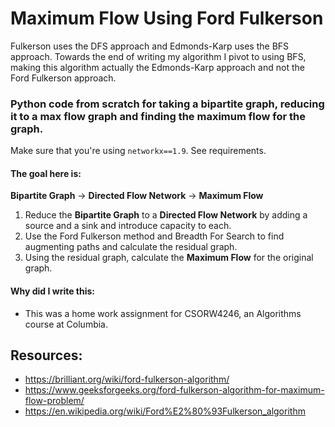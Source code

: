 # Maximum Flow Using Ford Fulkerson

Fulkerson uses the DFS approach and Edmonds-Karp uses the BFS approach. Towards the end of writing my algorithm I pivot to using BFS, making this algorithm actually the Edmonds-Karp approach and not the Ford Fulkerson approach.

### Python code from scratch for taking a bipartite graph, reducing it to a max flow graph and finding the maximum flow for the graph.

Make sure that you're using `networkx==1.9`. See requirements.

#### The goal here is:
**Bipartite Graph** -> **Directed Flow Network** -> **Maximum Flow**
1. Reduce the **Bipartite Graph** to a **Directed Flow Network** by adding a source and a sink and introduce capacity to each. 
2. Use the Ford Fulkerson method and Breadth For Search to find augmenting paths and calculate the residual graph.
3. Using the residual graph, calculate the **Maximum Flow** for the original graph.

#### Why did I write this:
* This was a home work assignment for CSORW4246, an Algorithms course at Columbia.

## Resources:
- https://brilliant.org/wiki/ford-fulkerson-algorithm/
- https://www.geeksforgeeks.org/ford-fulkerson-algorithm-for-maximum-flow-problem/
- https://en.wikipedia.org/wiki/Ford%E2%80%93Fulkerson_algorithm
